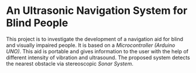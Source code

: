 # An Ultrasonic Navigation System for Blind People
This project is to investigate the development of a navigation aid for blind and visually impaired people. It is based on a *Microcontroller (Arduino UNO)*. This aid is
portable and gives information to the user with the help of different intensity of vibration and ultrasound. The proposed system detects the nearest obstacle via
stereoscopic *Sonar System*.
